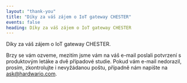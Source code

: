```yaml
---
layout: "thank-you"
title: "Díky za váš zájem o IoT gateway CHESTER"
events: false
heading: Díky za váš zájem o IoT gateway CHESTER
---
```


Díky za váš zájem o IoT gateway CHESTER. 

Brzy se vám ozveme, mezitím jsme vám na váš e-mail poslali potvrzení s produktovým letáke a dvě případové studie. 
Pokud vám e-mail nedorazil, prosím, zkontrolujte i&nbsp;nevyžádanou poštu, případně nám napište na [ask@hardwario.com](mailto:ask@hardwario.com).
